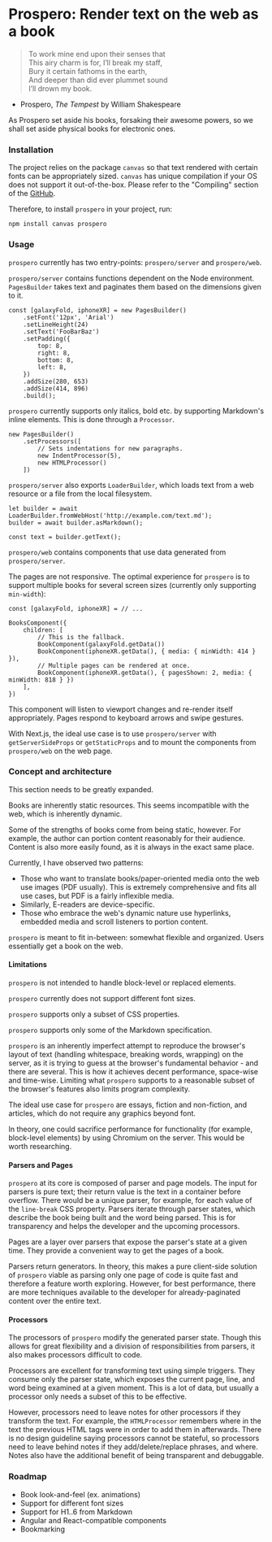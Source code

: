 # Prospero: Render text on the web as a book

> To work mine end upon their senses that<br/>
> This airy charm is for, I’ll break my staff,<br/>
> Bury it certain fathoms in the earth,<br/>
> And deeper than did ever plummet sound<br/>
> I’ll drown my book.<br/>

- Prospero, _The Tempest_ by William Shakespeare

As Prospero set aside his books, forsaking their awesome powers, so we shall set aside physical books for electronic ones.

### Installation

The project relies on the package `canvas` so that text rendered with certain fonts can be appropriately sized. `canvas` has unique compilation if your OS does not support it out-of-the-box. Please refer to the "Compiling" section of the [GitHub](https://github.com/Automattic/node-canvas).

Therefore, to install `prospero` in your project, run:

```
npm install canvas prospero
```

### Usage

`prospero` currently has two entry-points: `prospero/server` and `prospero/web`.

`prospero/server` contains functions dependent on the Node environment. `PagesBuilder` takes text and paginates them based on the dimensions given to it.

```
const [galaxyFold, iphoneXR] = new PagesBuilder()
    .setFont('12px', 'Arial')
    .setLineHeight(24)
    .setText('FooBarBaz')
    .setPadding({
        top: 8,
        right: 8,
        bottom: 8,
        left: 8,
    })
    .addSize(280, 653)
    .addSize(414, 896)
    .build();
```

`prospero` currently supports only italics, bold etc. by supporting Markdown's inline elements. This is done through a `Processor`.

```
new PagesBuilder()
    .setProcessors([
        // Sets indentations for new paragraphs.
        new IndentProcessor(5),
        new HTMLProcessor()
    ])
```

`prospero/server` also exports `LoaderBuilder`, which loads text from a web resource or a file from the local filesystem.

```
let builder = await LoaderBuilder.fromWebHost('http://example.com/text.md');
builder = await builder.asMarkdown();

const text = builder.getText();
```

`prospero/web` contains components that use data generated from `prospero/server`.

The pages are not responsive. The optimal experience for `prospero` is to support multiple books for several screen sizes (currently only supporting `min-width`):

```
const [galaxyFold, iphoneXR] = // ...

BooksComponent({
    children: [
        // This is the fallback.
        BookComponent(galaxyFold.getData())
        BookComponent(iphoneXR.getData(), { media: { minWidth: 414 } }),
        // Multiple pages can be rendered at once.
        BookComponent(iphoneXR.getData(), { pagesShown: 2, media: { minWidth: 818 } })
    ],
})
```

This component will listen to viewport changes and re-render itself appropriately. Pages respond to keyboard arrows and swipe gestures.

With Next.js, the ideal use case is to use `prospero/server` with `getServerSideProps` or `getStaticProps` and to mount the components from `prospero/web` on the web page.

### Concept and architecture

This section needs to be greatly expanded.

Books are inherently static resources. This seems incompatible with the web, which is inherently dynamic.

Some of the strengths of books come from being static, however. For example, the author can portion content reasonably for their audience. Content is also more easily found, as it is always in the exact same place.

Currently, I have observed two patterns:

- Those who want to translate books/paper-oriented media onto the web use images (PDF usually). This is extremely comprehensive and fits all use cases, but PDF is a fairly inflexible media.
- Similarly, E-readers are device-specific.
- Those who embrace the web's dynamic nature use hyperlinks, embedded media and scroll listeners to portion content.

`prospero` is meant to fit in-between: somewhat flexible and organized. Users essentially get a book on the web.

#### Limitations

`prospero` is not intended to handle block-level or replaced elements.

`prospero` currently does not support different font sizes.

`prospero` supports only a subset of CSS properties.

`prospero` supports only some of the Markdown specification.

`prospero` is an inherently imperfect attempt to reproduce the browser's layout of text (handling whitespace, breaking words, wrapping) on the server, as it is trying to guess at the browser's fundamental behavior - and there are several. This is how it achieves decent performance, space-wise and time-wise. Limiting what `prospero` supports to a reasonable subset of the browser's features also limits program complexity.

The ideal use case for `prospero` are essays, fiction and non-fiction, and articles, which do not require any graphics beyond font.

In theory, one could sacrifice performance for functionality (for example, block-level elements) by using Chromium on the server. This would be worth researching.

#### Parsers and Pages

`prospero` at its core is composed of parser and page models. The input for parsers is pure text; their return value is the text in a container before overflow. There would be a unique parser, for example, for each value of the `line-break` CSS property. Parsers iterate through parser states, which describe the book being built and the word being parsed. This is for transparency and helps the developer and the upcoming processors.

Pages are a layer over parsers that expose the parser's state at a given time. They provide a convenient way to get the pages of a book.

Parsers return generators. In theory, this makes a pure client-side solution of `prospero` viable as parsing only one page of code is quite fast and therefore a feature worth exploring. However, for best performance, there are more techniques available to the developer for already-paginated content over the entire text.

#### Processors

The processors of `prospero` modify the generated parser state. Though this allows for great flexibility and a division of responsibilities from parsers, it also makes processors difficult to code.

Processors are excellent for transforming text using simple triggers. They consume only the parser state, which exposes the current page, line, and word being examined at a given moment. This is a lot of data, but usually a processor only needs a subset of this to be effective.

However, processors need to leave notes for other processors if they transform the text. For example, the `HTMLProcessor` remembers where in the text the previous HTML tags were in order to add them in afterwards. There is no design guideline saying processors cannot be stateful, so processors need to leave behind notes if they add/delete/replace phrases, and where. Notes also have the additional benefit of being transparent and debuggable.

### Roadmap

- Book look-and-feel (ex. animations)
- Support for different font sizes
- Support for H1..6 from Markdown
- Angular and React-compatible components
- Bookmarking

